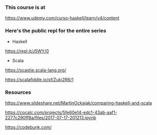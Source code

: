### This course is at 
https://www.udemy.com/curso-haskell/learn/v4/content

### Here's the public repl for the entire series

- Haskell

https://repl.it/J5WY/0

- Scala

https://scastie.scala-lang.org/

https://scalafiddle.io/sf/Zuki2R6/1


### Resources

https://www.slideshare.net/MartinOckajak/comparing-haskell-and-scala

https://cocalc.com/projects/5fe60e14-edc1-43ab-aaf1-2277c290ff8a/files/2017-07-17-201213.ipynb

https://codebunk.com/

